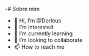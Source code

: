 -# Sobre mim
- 👋 Hi, I’m @Dorleus
- 👀 I’m interested 
- 🌱 I’m currently learning
- 💞️ I’m looking to collaborate
- 📫 How to reach me
<!---
Dorleus/Dorleus is a ✨ special ✨ repository because its `README.md` (this file) appears on your GitHub profile.
You can click the Preview link to take a look at your changes.
--->
